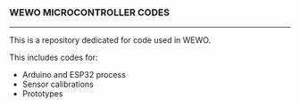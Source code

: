 ### WEWO MICROCONTROLLER CODES
---
This is a repository dedicated for code used in WEWO.

This includes codes for:
- Arduino and ESP32 process
- Sensor calibrations
- Prototypes